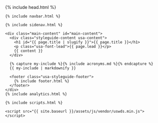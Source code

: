 <!DOCTYPE html>
<!--[if lt IE 9]><html class="lt-ie9"><![endif]-->
<!--[if gt IE 8]><!--><html lang="en"><!--<![endif]-->

  <head>
    {% include head.html %}
  </head>

  <body id="styleguide" class="{{ page.title | slugify }}">

  	{% include navbar.html %}

  	{% include sidenav.html %}

    <div class="main-content" id="main-content">
      <div class="styleguide-content usa-content">
        <h1 id="{{ page.title | slugify }}">{{ page.title }}</h1>
        <p class="usa-font-lead">{{ page.lead }}</p>
        {{ content }}
      </div>

      {% capture my-include %}{% include acronyms.md %}{% endcapture %}
      {{ my-include | markdownify }}

      <footer class="usa-styleguide-footer">
        {% include footer.html %}
      </footer>
    </div>
    {% include analytics.html %}

    {% include scripts.html %}

    <script src="{{ site.baseurl }}/assets/js/vendor/uswds.min.js"></script>

  </body>

</html>

